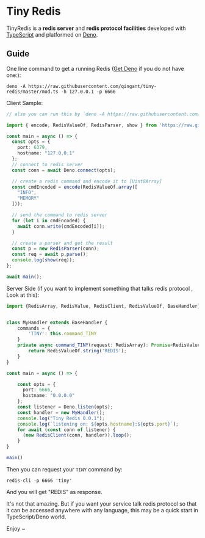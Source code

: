 # Tiny Redis

TinyRedis is a **redis server** and **redis protocol facilities** developed with [TypeScript](https://www.typescriptlang.org) and platformed on [Deno](https://deno.land/). 

## Guide

One line command to get a running Redis ([Get Deno](https://deno.land/) if you do not have one:):

```shell
deno -A https://raw.githubusercontent.com/qingant/tiny-redis/master/mod.ts -h 127.0.0.1 -p 6666
```

Client Sample:
```typescript
// also you can run this by `deno -A https://raw.githubusercontent.com/qingant/tiny-redis/master/samples/cli.ts`

import { encode, RedisValueOf, RedisParser, show } from 'https://raw.githubusercontent.com/qingant/tiny-redis/master/mod.ts';

const main = async () => {
  const opts = {
    port: 6379,
    hostname: "127.0.0.1"
  };
  // connect to redis server
  const conn = await Deno.connect(opts);

  // create a redis command and encode it to [Uint8Array]
  const cmdEncoded = encode(RedisValueOf.array([
    "INFO",
    "MEMORY"
  ]));

  // send the command to redis server
  for (let i in cmdEncoded) {
    await conn.write(cmdEncoded[i]);
  }

  // create a parser and get the result
  const p = new RedisParser(conn);
  const req = await p.parse();
  console.log(show(req));
};

await main();
```

Server Side (if you want to implement something that talks redis protocol , Look at this):

```typescript
import {RedisArray, RedisValue, RedisClient, RedisValueOf, BaseHandler} from 'https://raw.githubusercontent.com/qingant/tiny-redis/master/mod.ts';


class MyHandler extends BaseHandler {
    commands = {
        'TINY': this.command_TINY
    }
    private async command_TINY(request: RedisArray): Promise<RedisValue> {
        return RedisValueOf.string('REDIS');
    }
}

const main = async () => {

    const opts = {
      port: 6666,
      hostname: "0.0.0.0"
    };
    const listener = Deno.listen(opts);
    const handler = new MyHandler();
    console.log("Tiny Redis 0.0.1");
    console.log(`listening on: ${opts.hostname}:${opts.port}`);
    for await (const conn of listener) {
      (new RedisClient(conn, handler)).loop();
    }
}

main()
```

Then you can request your `TINY` command by:

```
redis-cli -p 6666 'tiny'
```
And you will get "REDIS" as response.

It's not that amazing. But if you want your service talk redis protocol so that it can be accessed anywhere with any language, this may be a quick start in TypeScript/Deno world.

Enjoy ~

